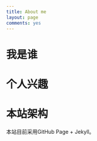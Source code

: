 ```yaml
---
title: About me
layout: page
comments: yes
---
```


# 我是谁

# 个人兴趣

# 本站架构

本站目前采用GitHub Page + Jekyll。
